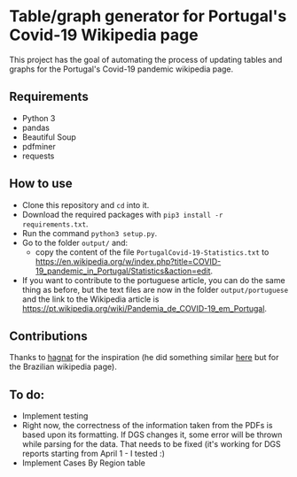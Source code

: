 # Table/graph generator for Portugal's Covid-19 Wikipedia page
This project has the goal of automating the process of updating tables and graphs for the Portugal's Covid-19 pandemic wikipedia page.

## Requirements
- Python 3
- pandas
- Beautiful Soup
- pdfminer
- requests

## How to use
- Clone this repository and `cd` into it.
- Download the required packages with `pip3 install -r requirements.txt`.
- Run the command `python3 setup.py`.
- Go to the folder `output/` and:
    - copy the content of the file `PortugalCovid-19-Statistics.txt` to https://en.wikipedia.org/w/index.php?title=COVID-19_pandemic_in_Portugal/Statistics&action=edit.
- If you want to contribute to the portuguese article, you can do the same thing as before, but the text files are now in the folder `output/portuguese` and the link to the Wikipedia article is https://pt.wikipedia.org/wiki/Pandemia_de_COVID-19_em_Portugal.

## Contributions
Thanks to [hagnat](https://github.com/hagnat/) for the inspiration (he did something similar [here](https://github.com/hagnat/covid) but for the Brazilian wikipedia page).

## To do:
- Implement testing
- Right now, the correctness of the information taken from the PDFs is based upon its formatting. If DGS changes it, some error will be thrown while parsing for the data. That needs to be fixed (it's working for DGS reports starting from April 1 - I tested :)
- Implement Cases By Region table
